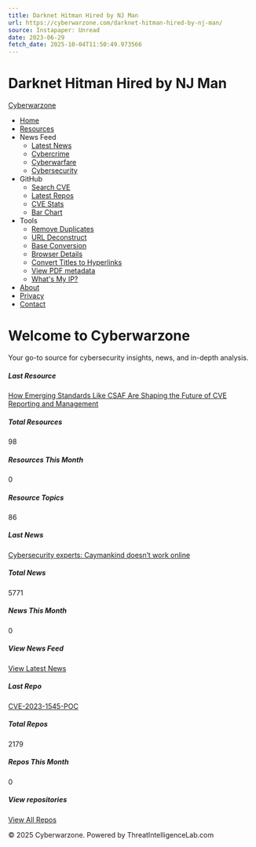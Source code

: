 ```yaml
---
title: Darknet Hitman Hired by NJ Man
url: https://cyberwarzone.com/darknet-hitman-hired-by-nj-man/
source: Instapaper: Unread
date: 2023-06-29
fetch_date: 2025-10-04T11:50:49.973566
---
```


# Darknet Hitman Hired by NJ Man

[Cyberwarzone](/)

* [Home](/)
* [Resources](/resources)
* News Feed
  + [Latest News](/newsfeed)
  + [Cybercrime](/newsfeed/cybercrime)
  + [Cyberwarfare](/newsfeed/cyberwarfare)
  + [Cybersecurity](/newsfeed/cybersecurity)
* GitHub
  + [Search CVE](/cve/search)
  + [Latest Repos](/githubfeed)
  + [CVE Stats](/githubfeed/stats)
  + [Bar Chart](/githubfeed/barchart)
* Tools
  + [Remove Duplicates](/tools/remove-duplicates-from-list)
  + [URL Deconstruct](/tools/url-deconstruct)
  + [Base Conversion](/tools/base-conversion)
  + [Browser Details](/tools/mybrowserdetails)
  + [Convert Titles to Hyperlinks](/tools/hyperlink-titles)
  + [View PDF metadata](/tools/metadata-pdf)
  + [What's My IP?](/raw/whatsmyip)
* [About](/about)
* [Privacy](/privacy)
* [Contact](/contact)

# Welcome to Cyberwarzone

Your go-to source for cybersecurity insights, news, and in-depth analysis.

##### Last Resource

[How Emerging Standards Like CSAF Are Shaping the Future of CVE Reporting and Management](/resource/csaf-future-cve-reporting-management)

##### Total Resources

98

##### Resources This Month

0

##### Resource Topics

86

##### Last News

[Cybersecurity experts: Caymankind doesn’t work online](https://www.caymancompass.com/2025/09/22/cybersecurity-experts-caymankind-doesnt-work-online/)

##### Total News

5771

##### News This Month

0

##### View News Feed

[View Latest News](/newsfeed)

##### Last Repo

[CVE-2023-1545-POC](https://github.com/lineeralgebra/CVE-2023-1545-POC)

##### Total Repos

2179

##### Repos This Month

0

##### View repositories

[View All Repos](/githubfeed)

© 2025 Cyberwarzone. Powered by ThreatIntelligenceLab.com